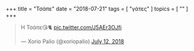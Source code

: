 +++
title = "Τσάπε"
date = "2018-07-21"
tags = [ "γάτες" ]
topics = [ "" ]
+++

<blockquote class="twitter-tweet" data-lang="en"><p lang="el" dir="ltr">Η Τσάπε😘🐈 <a href="https://t.co/J5AEr3OJfi">pic.twitter.com/J5AEr3OJfi</a></p>&mdash; Xorio Palio (@xoriopalio) <a href="https://twitter.com/xoriopalio/status/1017439421283651584?ref_src=twsrc%5Etfw">July 12, 2018</a></blockquote>
<script async src="https://platform.twitter.com/widgets.js" charset="utf-8"></script>
